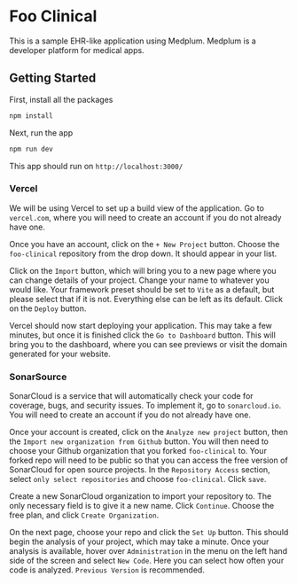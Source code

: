 # Foo Clinical

This is a sample EHR-like application using Medplum. Medplum is a developer platform for medical apps.

## Getting Started

First, install all the packages

```javascript
npm install
```

Next, run the app

```javascript
npm run dev
```

This app should run on `http://localhost:3000/`

### Vercel
We will be using Vercel to set up a build view of the application. Go to `vercel.com`, where you will need to create an account if you do not already have one. 

Once you have an account, click on the `+ New Project` button. Choose the `foo-clinical` repository from the drop down. It should appear in your list. 

Click on the `Import` button, which will bring you to a new page where you can change details of your project. Change your name to whatever you would like. Your framework preset should be set to `Vite` as a default, but please select that if it is not. Everything else can be left as its default. Click on the `Deploy` button. 

Vercel should now start deploying your application. This may take a few minutes, but once it is finished click the `Go to Dashboard` button. This will bring you to the dashboard, where you can see previews or visit the domain generated for your website.

### SonarSource
SonarCloud is a service that will automatically check your code for coverage, bugs, and security issues. To implement it, go to `sonarcloud.io`. You will need to create an account if you do not already have one. 

Once your account is created, click on the `Analyze new project` button, then the `Import new organization from Github` button. You will then need to choose your Github organization that you forked `foo-clinical` to. Your forked repo will need to be public so that you can access the free version of SonarCloud for open source projects. In the `Repository Access` section, select `only select repositories` and choose `foo-clinical`. Click `save`.

Create a new SonarCloud organization to import your repository to. The only necessary field is to give it a new name. Click `Continue`. Choose the free plan, and click `Create Organization`.

On the next page, choose your repo and click the `Set Up` button. This should begin the analysis of your project, which may take a minute. Once your analysis is available, hover over `Administration` in the menu on the left hand side of the screen and select `New Code`. Here you can select how often your code is analyzed. `Previous Version` is recommended. 

